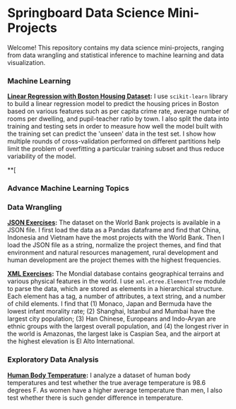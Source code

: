 # Springboard Data Science Mini-Projects

Welcome! This repository contains my data science mini-projects, ranging from data wrangling and statistical inference to machine learning and data visualization.


### Machine Learning

**[Linear Regression with Boston Housing Dataset](https://github.com/andrewjsiu/Springboard-Coursework/blob/master/Machine_Learning_Exercises/linear_regression/Mini_Project_Linear_Regression.ipynb):** I use `scikit-learn` library to build a linear regression model to predict the housing prices in Boston based on various features such as per capita crime rate, average number of rooms per dwelling, and pupil-teacher ratio by town. I also split the data into training and testing sets in order to measure how well the model built with the training set can predict the 'unseen' data in the test set. I show how multiple rounds of cross-validation performed on different partitions help limit the problem of overfitting a particular training subset and thus reduce variability of the model.

**[

### Advance Machine Learning Topics


### Data Wrangling

**[JSON Exercises](https://github.com/andrewjsiu/Springboard-Coursework/blob/master/Data_Wrangling/data_wrangling_json/json_exercise.ipynb):** The dataset on the World Bank projects is available in a JSON file. I first load the data as a Pandas dataframe and find that China, Indonesia and Vietnam have the most projects with the World Bank. Then I load the JSON file as a string, normalize the project themes, and find that environment and natural resources management, rural development and human development are the project themes with the highest frequencies. 

**[XML Exercises](https://github.com/andrewjsiu/Springboard-Coursework/blob/master/Data_Wrangling/data_wrangling_xml/xml_exercise.ipynb):** The Mondial database contains geographical terrains and various physical features in the world. I use `xml.etree.ElementTree` module to parse the data, which are stored as elements in a hierarchical structure. Each element has a tag, a number of attributes, a text string, and a number of child elements. I find that (1) Monaco, Japan and Bermuda have the lowest infant morality rate; (2) Shanghai, Istanbul and Mumbai have the largest city population; (3) Han Chinese, Europeans and Indo-Aryan are ethnic groups with the largest overall population, and (4) the longest river in the world is Amazonas, the largest lake is Caspian Sea, and the airport at the highest elevation is El Alto International. 

### Exploratory Data Analysis

**[Human Body Temperature](https://github.com/andrewjsiu/Springboard-Coursework/blob/master/Exploratory_Data_Analysis/data_human_temperature/inferential_statistics_exercise_1_human_temperatures.ipynb):** 
I analyze a dataset of human body temperatures and test whether the true average temperature is 98.6 degrees F. As women have a higher average temperature than men, I also test whether there is such gender difference in temperature.   

